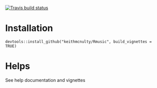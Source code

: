 <!-- badges: start -->
[![Travis build status](https://travis-ci.org/keithmcnulty/Rmusic.svg?branch=master)](https://travis-ci.org/keithmcnulty/Rmusic)
<!-- badges: end -->

# Installation
`devtools::install_github("keithmcnulty/Rmusic", build_vignettes = TRUE)`

# Helps
See help documentation and vignettes

